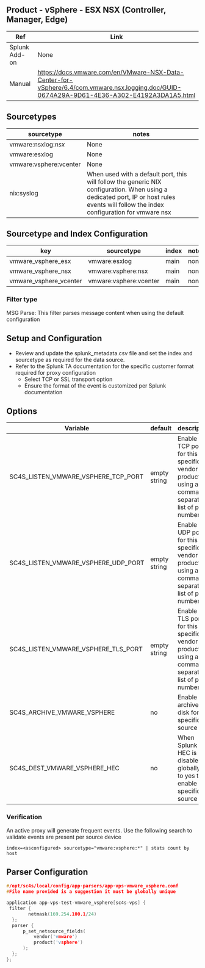 
## Product - vSphere - ESX NSX (Controller, Manager, Edge)

| Ref            | Link                                                                                                    |
|----------------|---------------------------------------------------------------------------------------------------------|
| Splunk Add-on  | None                                                                |
| Manual | <https://docs.vmware.com/en/VMware-NSX-Data-Center-for-vSphere/6.4/com.vmware.nsx.logging.doc/GUID-0674A29A-9D61-4E36-A302-E4192A3DA1A5.html> |

## Sourcetypes

| sourcetype     | notes                                                                                                   |
|----------------|---------------------------------------------------------------------------------------------------------|
| vmware:nsxlog:*nsx* | None |
| vmware:esxlog | None |
| vmware:vsphere:vcenter | None |
| nix:syslog | When used with a default port, this will follow the generic NIX configuration. When using a dedicated port, IP or host rules events will follow the index configuration for vmware nsx  |

## Sourcetype and Index Configuration

| key            | sourcetype     | index          | notes          |
|----------------|----------------|----------------|----------------|
| vmware_vsphere_esx      | vmware:esxlog | main          | none          |
| vmware_vsphere_nsx      | vmware:vsphere:nsx | main          | none          |
| vmware_vsphere_vcenter      | vmware:vsphere:vcenter | main          | none          |

### Filter type

MSG Parse: This filter parses message content when using the default configuration

## Setup and Configuration

* Review and update the splunk_metadata.csv file and set the index and sourcetype as required for the data source.
* Refer to the Splunk TA documentation for the specific customer format required for proxy configuration
  * Select TCP or SSL transport option
  * Ensure the format of the event is customized per Splunk documentation

## Options

| Variable       | default        | description    |
|----------------|----------------|----------------|
| SC4S_LISTEN_VMWARE_VSPHERE_TCP_PORT      | empty string      | Enable a TCP port for this specific vendor product using a comma-separated list of port numbers |
| SC4S_LISTEN_VMWARE_VSPHERE_UDP_PORT      | empty string      | Enable a UDP port for this specific vendor product using a comma-separated list of port numbers |
| SC4S_LISTEN_VMWARE_VSPHERE_TLS_PORT      | empty string      | Enable a TLS port for this specific vendor product using a comma-separated list of port numbers |
| SC4S_ARCHIVE_VMWARE_VSPHERE | no | Enable archive to disk for this specific source |
| SC4S_DEST_VMWARE_VSPHERE_HEC | no | When Splunk HEC is disabled globally set to yes to enable this specific source |

### Verification

An active proxy will generate frequent events. Use the following search to validate events are present per source device

```
index=<asconfigured> sourcetype="vmware:vsphere:*" | stats count by host
```

## Parser Configuration

```c
#/opt/sc4s/local/config/app-parsers/app-vps-vmware_vsphere.conf
#File name provided is a suggestion it must be globally unique

application app-vps-test-vmware_vsphere[sc4s-vps] {
 filter { 
        netmask(169.254.100.1/24)
  }; 
  parser { 
      p_set_netsource_fields(
          vendor('vmware')
          product('vsphere')
      ); 
  };   
};

```
